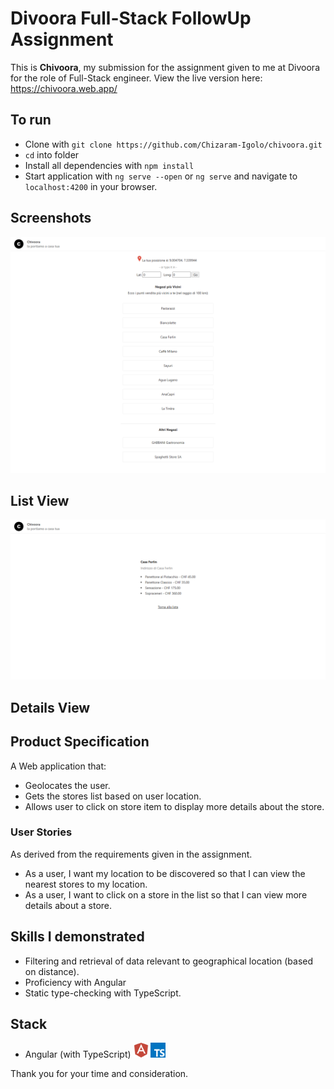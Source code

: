 # Divoora Full-Stack FollowUp Assignment

This is **Chivoora**, my submission for the assignment given to me at Divoora for the role of Full-Stack engineer. View the live version here: https://chivoora.web.app/

## To run

- Clone with `git clone https://github.com/Chizaram-Igolo/chivoora.git`
- `cd` into folder
- Install all dependencies with `npm install`
- Start application with `ng serve --open` or `ng serve` and navigate to `localhost:4200` in your browser.

## Screenshots

![Chivoora Store List](./readme_imgs/store-list.png)

## List View

![Chivoora Store Details](./readme_imgs/store-details.png)

## Details View

## Product Specification

A Web application that:

- Geolocates the user.
- Gets the stores list based on user location.
- Allows user to click on store item to display more details about the store.

### User Stories

As derived from the requirements given in the assignment.

- As a user, I want my location to be discovered so that I can view the nearest stores to my location.
- As a user, I want to click on a store in the list so that I can view more details about a store.

## Skills I demonstrated

- Filtering and retrieval of data relevant to geographical location (based on distance).
- Proficiency with Angular
- Static type-checking with TypeScript.

## Stack

- Angular (with TypeScript) <img src="./readme_imgs/angularjs-plain.svg" title="React" alt="Angular" width="24" height="24"/> <img src="./readme_imgs/typescript.png" title="TypeScript" alt="TypeScript" width="24" height="24"/>

Thank you for your time and consideration.
